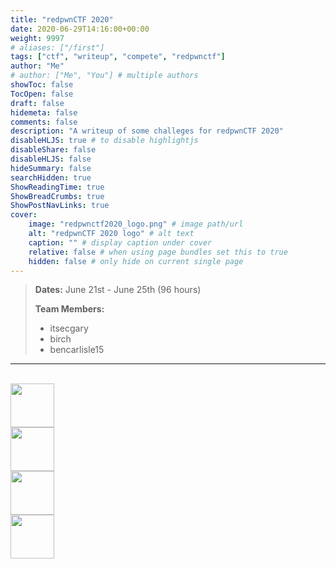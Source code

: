 ```yaml
---
title: "redpwnCTF 2020"
date: 2020-06-29T14:16:00+00:00
weight: 9997
# aliases: ["/first"]
tags: ["ctf", "writeup", "compete", "redpwnctf"]
author: "Me"
# author: ["Me", "You"] # multiple authors
showToc: false
TocOpen: false
draft: false
hidemeta: false
comments: false
description: "A writeup of some challeges for redpwnCTF 2020"
disableHLJS: true # to disable highlightjs
disableShare: false
disableHLJS: false
hideSummary: false
searchHidden: true
ShowReadingTime: true
ShowBreadCrumbs: true
ShowPostNavLinks: true
cover:
    image: "redpwnctf2020_logo.png" # image path/url
    alt: "redpwnCTF 2020 logo" # alt text
    caption: "" # display caption under cover
    relative: false # when using page bundles set this to true
    hidden: false # only hide on current single page
---
```


> **Dates:** June 21st - June 25th (96 hours)
>
> **Team Members:**
> - itsecgary
> - birch
> - bencarlisle15

---

<br>
<a href="https://www.itsecgary.com/crypto/redpwnctf2020">
    <img src="/img/crypto.png" height="70" class="border">
</a>
<br>
<a href="https://www.itsecgary.com/misc/redpwnctf2020">
    <img src="/img/misc.png" height="70" class="border">
</a>
<br>
<a href="https://www.itsecgary.com/reversing/redpwnctf2020">
    <img src="/img/reversing.png" height="70" class="border">
</a>
<br>
<a href="https://www.itsecgary.com/webexp/redpwnctf2020">
    <img src="/img/web.png" height="70" class="border">
</a>


